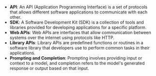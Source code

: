 - **API**: An API (Application Programming Interface) is a set of protocols that allows different software applications to communicate with each other.
- **SDK**: A Software Development Kit (SDK) is a collection of tools and libraries provided for developing applications for a specific platform.
- **Web APIs**: Web APIs are interfaces that allow communication between systems over the internet using protocols like HTTP.
- **Library APIs**: Library APIs are predefined functions or routines in a software library that developers use to perform common tasks in their applications.
- **Prompting and Completion**: Prompting involves providing input or context to a model, and completion refers to the model's generated response or output based on that input.
